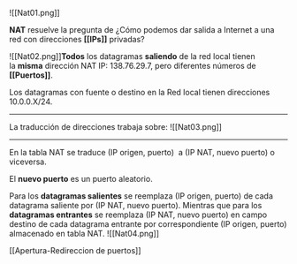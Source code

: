 
![[Nat01.png]]

**NAT** resuelve la pregunta de ¿Cómo podemos dar salida a Internet a una red con direcciones **[[IPs]]** privadas?

![[Nat02.png]]**Todos** los datagramas **saliendo** de la red local tienen la **misma** dirección NAT IP: 138.76.29.7, pero diferentes números de **[[Puertos]]**.

Los datagramas con fuente o destino en la Red local tienen direcciones 10.0.0.X/24.

---
La traducción de direcciones trabaja sobre:
![[Nat03.png]]

---

En la tabla NAT se traduce (IP origen, puerto)  a (IP NAT, nuevo puerto) o viceversa. 

El **nuevo puerto** es un puerto aleatorio.

Para los **datagramas salientes** se reemplaza (IP origen, puerto) de cada datagrama saliente por (IP NAT, nuevo puerto).
Mientras que para los **datagramas entrantes** se reemplaza (IP NAT, nuevo puerto) en campo destino de cada datagrama entrante por correspondiente (IP origen, puerto) almacenado en tabla NAT.
![[Nat04.png]]

[[Apertura-Redireccion de puertos]]